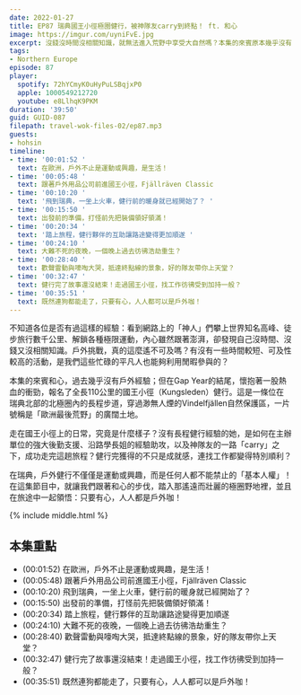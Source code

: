 ```yaml
---
date: 2022-01-27
title: EP87 瑞典國王小徑極圈健行，被神隊友carry到終點！ ft. 和心
image: https://imgur.com/uyniFvE.jpg
excerpt: 沒錢沒時間沒相關知識，就無法進入荒野中享受大自然嗎？本集的來賓原本幾乎沒有戶外經驗，卻在Gap Year的結尾，報名了全長110公里的國王小徑（Kungsleden）健行。在這集節目中，就讓我們跟著來賓一起踏入那遙遠而壯麗的極圈野地裡，並且在旅途中領悟：只要有心，人人都是戶外咖！
tags:
- Northern Europe
episode: 87
player:
  spotify: 72hYCmyK0uHyPuLSBqjxP0
  apple: 1000549212720
  youtube: e8LlhqK9PKM
duration: '39:50'
guid: GUID-087
filepath: travel-wok-files-02/ep87.mp3
guests:
- hohsin
timeline:
- time: '00:01:52 '
  text: 在歐洲，戶外不止是運動或興趣，是生活！
- time: '00:05:48 '
  text: 跟著戶外用品公司前進國王小徑，Fjällräven Classic
- time: '00:10:20 '
  text: '飛到瑞典，一坐上火車，健行前的暖身就已經開始了？ '
- time: '00:15:50 '
  text: 出發前的準備，打怪前先把裝備領好領滿！
- time: '00:20:34 '
  text: '踏上旅程，健行夥伴的互助讓路途變得更加順遂 '
- time: '00:24:10 '
  text: 大難不死的夜晚，一個晚上過去彷彿浩劫重生？
- time: '00:28:40 '
  text: 歡聲雷動與嚎啕大哭，抵達終點線的景象，好的隊友帶你上天堂？
- time: '00:32:47 '
  text: 健行完了故事還沒結束！走過國王小徑，找工作彷彿受到加持一般？
- time: '00:35:51 '
  text: 既然連狗都能走了，只要有心，人人都可以是戶外咖！
---
```

不知道各位是否有過這樣的經驗：看到網路上的「神人」們攀上世界知名高峰、徒步旅行數千公里、解鎖各種極限運動，內心雖然跟著澎湃，卻發現自己沒時間、沒錢又沒相關知識。戶外挑戰，真的這麼遙不可及嗎？有沒有一些時間較短、可及性較高的活動，是我們這些忙碌的平凡人也能夠利用閒暇參與的？

本集的來賓和心，過去幾乎沒有戶外經驗；但在Gap Year的結尾，懷抱著一股熱血的衝勁，報名了全長110公里的國王小徑（Kungsleden）健行。這是一條位在瑞典北部的北極圈內的長程步道，穿過渺無人煙的Vindelfjällen自然保護區，一片號稱是「歐洲最後荒野」的廣闊土地。

走在國王小徑上的日常，究竟是什麼樣子？沒有長程健行經驗的她，是如何在主辦單位的強大後勤支援、沿路學長姐的經驗助攻，以及神隊友的一路「carry」之下，成功走完這趟旅程？健行完獲得的不只是成就感，連找工作都變得特別順利？

在瑞典，戶外健行不僅僅是運動或興趣，而是任何人都不能禁止的「基本人權」！在這集節目中，就讓我們跟著和心的步伐，踏入那遙遠而壯麗的極圈野地裡，並且在旅途中一起領悟：只要有心，人人都是戶外咖！

{% include middle.html %}

## 本集重點

* (00:01:52) 在歐洲，戶外不止是運動或興趣，是生活！
* (00:05:48) 跟著戶外用品公司前進國王小徑，Fjällräven Classic
* (00:10:20) 飛到瑞典，一坐上火車，健行前的暖身就已經開始了？ 
* (00:15:50) 出發前的準備，打怪前先把裝備領好領滿！
* (00:20:34) 踏上旅程，健行夥伴的互助讓路途變得更加順遂 
* (00:24:10) 大難不死的夜晚，一個晚上過去彷彿浩劫重生？
* (00:28:40) 歡聲雷動與嚎啕大哭，抵達終點線的景象，好的隊友帶你上天堂？
* (00:32:47) 健行完了故事還沒結束！走過國王小徑，找工作彷彿受到加持一般？
* (00:35:51) 既然連狗都能走了，只要有心，人人都可以是戶外咖！
